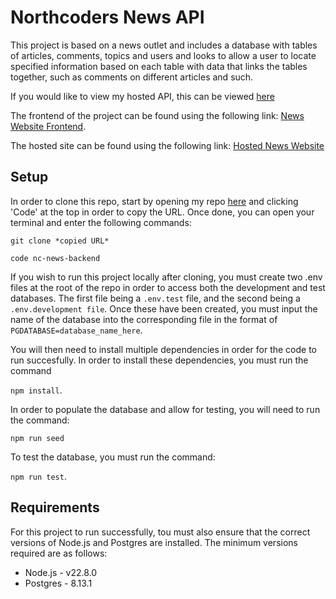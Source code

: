 # Northcoders News API

This project is based on a news outlet and includes a database with tables of articles, comments, topics and users and looks to allow a user to locate specified information based on each table with data that links the tables together, such as comments on different articles and such.

If you would like to view my hosted API, this can be viewed [here](https://my-nc-news-yn9b.onrender.com/api)

The frontend of the project can be found using the following link: [News Website Frontend](https://github.com/xsaynt/nc-news-frontend).

The hosted site can be found using the following link: [Hosted News Website](https://alexp-nc-news.netlify.app/)

## Setup

In order to clone this repo, start by opening my repo [here](https://github.com/xsaynt/nc-news-backend) and clicking 'Code' at the top in order to copy the URL. Once done, you can open your terminal and enter the following commands:

`git clone *copied URL*`

`code nc-news-backend`

If you wish to run this project locally after cloning, you must create two .env files at the root of the repo in order to access both the development and test databases. The first file being a `.env.test` file, and the second being a `.env.development file`. Once these have been created, you must input the name of the database into the corresponding file in the format of `PGDATABASE=database_name_here`.

You will then need to install multiple dependencies in order for the code to run succesfully. In order to install these dependencies, you must run the command

`npm install`.

In order to populate the database and allow for testing, you will need to run the command:

`npm run seed`

To test the database, you must run the command:

`npm run test`.

## Requirements

For this project to run successfully, tou must also ensure that the correct versions of Node.js and Postgres are installed. The minimum versions required are as follows:

- Node.js - v22.8.0
- Postgres - 8.13.1
